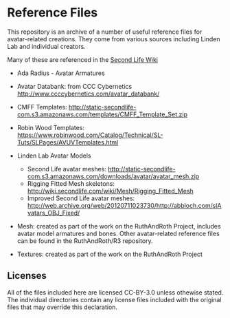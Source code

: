 # Reference Files

This repository is an archive of a number of useful reference files
for avatar-related creations.  They come from various sources including
Linden Lab and individual creators.

Many of these are referenced in the
[Second Life Wiki](http://wiki.secondlife.com/wiki/Clothing_Tutorials)

* Ada Radius - Avatar Armatures

* Avatar Databank: from CCC Cybernetics http://www.ccccybernetics.com/avatar_databank/

* CMFF Templates: http://static-secondlife-com.s3.amazonaws.com/templates/CMFF_Template_Set.zip

* Robin Wood Templates: https://www.robinwood.com/Catalog/Technical/SL-Tuts/SLPages/AVUVTemplates.html

* Linden Lab Avatar Models

  * Second Life avatar meshes: http://static-secondlife-com.s3.amazonaws.com/downloads/avatar/avatar_mesh.zip
  * Rigging Fitted Mesh skeletons: http://wiki.secondlife.com/wiki/Mesh/Rigging_Fitted_Mesh
  * Improved Second Life avatar meshes: http://web.archive.org/web/20120711023730/http://abbloch.com/slAvatars_OBJ_Fixed/

* Mesh: created as part of the work on the RuthAndRoth Project, includes avatar model armatures and bones. Other avatar-related reference files can be found in the RuthAndRoth/R3 repository.

* Textures: created as part of the work on the RuthAndRoth Project

## Licenses
  
All of the files included here are licensed CC-BY-3.0 unless othewise stated. The individual directories contain any license files included with the original files that may override this declaration.

